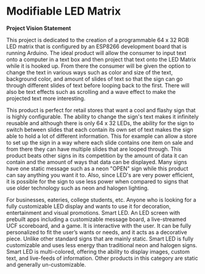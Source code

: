 # Modifiable LED Matrix

**Project Vision Statement**

This project is dedicated to the creation of a programmable 64 x 32 RGB LED matrix that is configured by an ESP8266 development board that is running Arduino. The ideal product will allow the consumer to input text onto a computer in a text box and then project that text onto the LED Matrix while it is hooked up. From there the consumer will be given the option to change the text in various ways such as color and size of the text, background color, and amount of slides of text so that the sign can go through different slides of text before looping back to the first. There will also be text effects such as scrolling and a wave effect to make the projected text more interesting.

This product is perfect for retail stores that want a cool and flashy sign that is highly configurable. The ability to change the sign's text makes it infinitely reusable and although there is only 64 x 32 LEDs, the ability for the sign to switch between slides that each contain its own set of text makes the sign able to hold a lot of different information. This for example can allow a store to set up the sign in a way where each slide contains one item on sale and from there they can have multiple slides that are looped through. This product beats other signs in its competition by the amount of data it can contain and the amount of ways that data can be displayed. Many signs have one static message such as a neon "OPEN" sign while this product can say anything you want it to. Also, since LED's are very power efficient, it is possible for the sign to use less power when compared to signs that use older technology such as neon and halogen lighting.

For businesses, eateries, college students, etc. Anyone who is looking for a fully customizable LED display and wants to use it for decoration, entertainment and visual promotions. Smart LED. An LED screen with prebuilt apps including a customizable message board, a live-streamed UCF scoreboard, and a game. It is interactive with the user. It can be fully personalized to fit the user’s wants or needs, and it acts as a decorative piece. Unlike other standard signs that are mainly static. Smart LED is fully customizable and uses less energy than traditional neon and halogen signs. Smart LED is multi-colored, offering the ability to display images, custom text, and live-feeds of information. Other products in this category are static and generally un-customizable.
